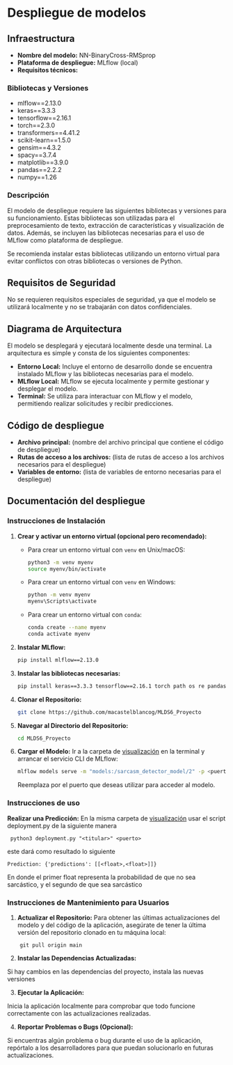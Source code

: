 # Despliegue de modelos

## Infraestructura

- **Nombre del modelo:** NN-BinaryCross-RMSprop
- **Plataforma de despliegue:** MLflow (local)
- **Requisitos técnicos:** 

### Bibliotecas y Versiones
- mlflow==2.13.0
- keras==3.3.3
- tensorflow==2.16.1
- torch==2.3.0
- transformers==4.41.2
- scikit-learn==1.5.0
- gensim==4.3.2
- spacy==3.7.4
- matplotlib==3.9.0
- pandas==2.2.2
- numpy==1.26
### Descripción
El modelo de despliegue requiere las siguientes bibliotecas y versiones para su funcionamiento. Estas bibliotecas son utilizadas para el preprocesamiento de texto, extracción de características y visualización de datos. Además, se incluyen las bibliotecas necesarias para el uso de MLflow como plataforma de despliegue.

Se recomienda instalar estas bibliotecas utilizando un entorno virtual para evitar conflictos con otras bibliotecas o versiones de Python.

## Requisitos de Seguridad

No se requieren requisitos especiales de seguridad, ya que el modelo se utilizará localmente y no se trabajarán con datos confidenciales.

## Diagrama de Arquitectura

El modelo se desplegará y ejecutará localmente desde una terminal. La arquitectura es simple y consta de los siguientes componentes:

- **Entorno Local:** Incluye el entorno de desarrollo donde se encuentra instalado MLflow y las bibliotecas necesarias para el modelo.
- **MLflow Local:** MLflow se ejecuta localmente y permite gestionar y desplegar el modelo.
- **Terminal:** Se utiliza para interactuar con MLflow y el modelo, permitiendo realizar solicitudes y recibir predicciones.

## Código de despliegue

- **Archivo principal:** (nombre del archivo principal que contiene el código de despliegue)
- **Rutas de acceso a los archivos:** (lista de rutas de acceso a los archivos necesarios para el despliegue)
- **Variables de entorno:** (lista de variables de entorno necesarias para el despliegue)

## Documentación del despliegue

### Instrucciones de Instalación

1. **Crear y activar un entorno virtual (opcional pero recomendado):**
   - Para crear un entorno virtual con `venv` en Unix/macOS:
     ```bash
     python3 -m venv myenv
     source myenv/bin/activate
     ```
   - Para crear un entorno virtual con `venv` en Windows:
     ```bash
     python -m venv myenv
     myenv\Scripts\activate
     ```
   - Para crear un entorno virtual con `conda`:
     ```bash
     conda create --name myenv
     conda activate myenv
     ```

2. **Instalar MLflow:**
   ```bash
   pip install mlflow==2.13.0
   ```
3. **Instalar las bibliotecas necesarias:**
    ```bash
    pip install keras==3.3.3 tensorflow==2.16.1 torch path os re pandas unidecode numpy scikit-learn gensim transformers spacy matplotlib
    ```
4. **Clonar el Repositorio:** 
    ```bash
    git clone https://github.com/macastelblancog/MLDS6_Proyecto
    ```
5. **Navegar al Directorio del Repositorio:**

    ```bash
    cd MLDS6_Proyecto
    ```
6. **Cargar el Modelo:** Ir a la carpeta de [visualización](../../src/bazinga/visualization/) en la terminal y arrancar el servicio CLI de MLflow:
    ```bash
    mlflow models serve -m "models:/sarcasm_detector_model/2" -p <puerto> --no-conda
    ```
    Reemplaza <puerto> por el puerto que deseas utilizar para acceder al modelo.

 ### Instrucciones de uso 

**Realizar una Predicción:**
En la misma carpeta de [visualización](../../src/bazinga/visualization/) usar el script deployment.py de la siguiente manera

     python3 deployment.py "<titular>" <puerto>

este dará como resultado lo siguiente

    Prediction: {'predictions': [[<float>,<float>]]}

En donde el primer float representa la probabilidad de que no sea sarcástico, y el segundo de que sea sarcástico

### Instrucciones de Mantenimiento para Usuarios

1. **Actualizar el Repositorio:**
Para obtener las últimas actualizaciones del modelo y del código de la aplicación, asegúrate de tener la última versión del repositorio clonado en tu máquina local:
```
    git pull origin main
```
2. **Instalar las Dependencias Actualizadas:**

Si hay cambios en las dependencias del proyecto, instala las nuevas versiones

3. **Ejecutar la Aplicación:**

Inicia la aplicación localmente para comprobar que todo funcione correctamente con las actualizaciones realizadas.

4. **Reportar Problemas o Bugs (Opcional):**

Si encuentras algún problema o bug durante el uso de la aplicación, repórtalo a los desarrolladores para que puedan solucionarlo en futuras actualizaciones.
